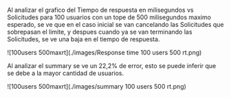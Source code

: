 Al analizar el grafico del Tiempo de respuesta en milisegundos vs Solicitudes para 100 usuarios con un tope de 500 milisegundos maximo esperado, se ve que en el caso inicial se van cancelando las Solicitudes que sobrepasan el limite, y despues cuando ya se van terminando las Solicitudes, se ve una baja en el tiempo de respuesta.

![100users 500maxrt](./images/Response time 100 users 500 rt.png)

Al analizar el summary se ve un 22,2% de error, esto se puede inferir que se debe a la mayor cantidad de usuarios.

![100users 500maxrt](./images/summary 100 users 500 rt.png)
